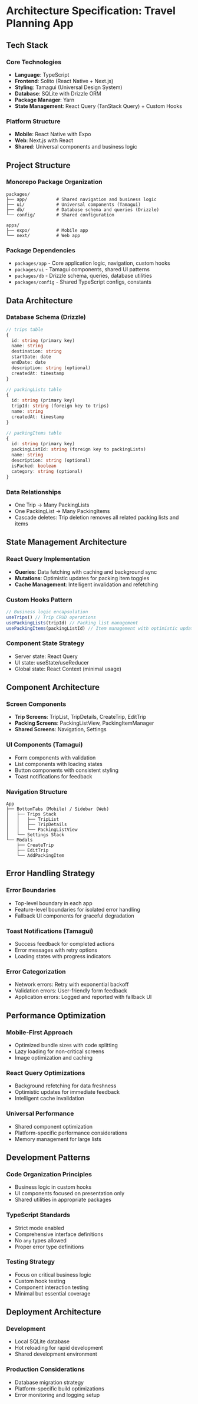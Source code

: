 # Architecture Specification: Travel Planning App

## Tech Stack

### Core Technologies
- **Language**: TypeScript
- **Frontend**: Solito (React Native + Next.js)
- **Styling**: Tamagui (Universal Design System)
- **Database**: SQLite with Drizzle ORM
- **Package Manager**: Yarn
- **State Management**: React Query (TanStack Query) + Custom Hooks

### Platform Structure
- **Mobile**: React Native with Expo
- **Web**: Next.js with React
- **Shared**: Universal components and business logic

## Project Structure

### Monorepo Package Organization
```
packages/
├── app/           # Shared navigation and business logic
├── ui/            # Universal components (Tamagui)
├── db/            # Database schema and queries (Drizzle)
└── config/        # Shared configuration

apps/
├── expo/          # Mobile app
└── next/          # Web app
```

### Package Dependencies
- `packages/app` - Core application logic, navigation, custom hooks
- `packages/ui` - Tamagui components, shared UI patterns
- `packages/db` - Drizzle schema, queries, database utilities
- `packages/config` - Shared TypeScript configs, constants

## Data Architecture

### Database Schema (Drizzle)
```typescript
// trips table
{
  id: string (primary key)
  name: string
  destination: string
  startDate: date
  endDate: date
  description: string (optional)
  createdAt: timestamp
}

// packingLists table
{
  id: string (primary key)
  tripId: string (foreign key to trips)
  name: string
  createdAt: timestamp
}

// packingItems table
{
  id: string (primary key)
  packingListId: string (foreign key to packingLists)
  name: string
  description: string (optional)
  isPacked: boolean
  category: string (optional)
}
```

### Data Relationships
- One Trip → Many PackingLists
- One PackingList → Many PackingItems
- Cascade deletes: Trip deletion removes all related packing lists and items

## State Management Architecture

### React Query Implementation
- **Queries**: Data fetching with caching and background sync
- **Mutations**: Optimistic updates for packing item toggles
- **Cache Management**: Intelligent invalidation and refetching

### Custom Hooks Pattern
```typescript
// Business logic encapsulation
useTrips() // Trip CRUD operations
usePackingLists(tripId) // Packing list management
usePackingItems(packingListId) // Item management with optimistic updates
```

### Component State Strategy
- Server state: React Query
- UI state: useState/useReducer
- Global state: React Context (minimal usage)

## Component Architecture

### Screen Components
- **Trip Screens**: TripList, TripDetails, CreateTrip, EditTrip
- **Packing Screens**: PackingListView, PackingItemManager
- **Shared Screens**: Navigation, Settings

### UI Components (Tamagui)
- Form components with validation
- List components with loading states
- Button components with consistent styling
- Toast notifications for feedback

### Navigation Structure
```
App
├── BottomTabs (Mobile) / Sidebar (Web)
│   ├── Trips Stack
│   │   ├── TripList
│   │   ├── TripDetails
│   │   └── PackingListView
│   └── Settings Stack
└── Modals
    ├── CreateTrip
    ├── EditTrip
    └── AddPackingItem
```

## Error Handling Strategy

### Error Boundaries
- Top-level boundary in each app
- Feature-level boundaries for isolated error handling
- Fallback UI components for graceful degradation

### Toast Notifications (Tamagui)
- Success feedback for completed actions
- Error messages with retry options
- Loading states with progress indicators

### Error Categorization
- Network errors: Retry with exponential backoff
- Validation errors: User-friendly form feedback
- Application errors: Logged and reported with fallback UI

## Performance Optimization

### Mobile-First Approach
- Optimized bundle sizes with code splitting
- Lazy loading for non-critical screens
- Image optimization and caching

### React Query Optimizations
- Background refetching for data freshness
- Optimistic updates for immediate feedback
- Intelligent cache invalidation

### Universal Performance
- Shared component optimization
- Platform-specific performance considerations
- Memory management for large lists

## Development Patterns

### Code Organization Principles
- Business logic in custom hooks
- UI components focused on presentation only
- Shared utilities in appropriate packages

### TypeScript Standards
- Strict mode enabled
- Comprehensive interface definitions
- No `any` types allowed
- Proper error type definitions

### Testing Strategy
- Focus on critical business logic
- Custom hook testing
- Component interaction testing
- Minimal but essential coverage

## Deployment Architecture

### Development
- Local SQLite database
- Hot reloading for rapid development
- Shared development environment

### Production Considerations
- Database migration strategy
- Platform-specific build optimizations
- Error monitoring and logging setup